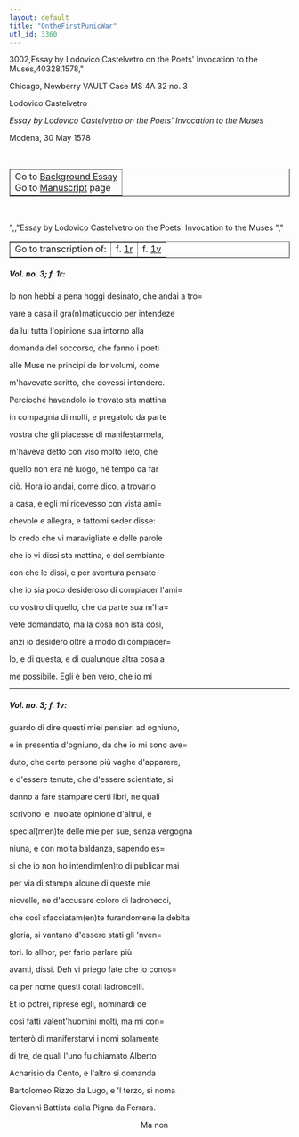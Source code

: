 ```yaml
---
layout: default
title: "OntheFirstPunicWar"
utl_id: 3360
---
```

3002,Essay by Lodovico Castelvetro on the Poets' Invocation to the Muses,40328,1578,"
<p>Chicago, Newberry VAULT Case MS 4A 32 no. 3</p>
<p style=""margin-left:.25in;"">Lodovico Castelvetro</p>
<p style=""margin-left:.25in;""><em>Essay by Lodovico Castelvetro on the Poets' Invocation to the Muses</em></p>
<p style=""margin-left:.25in;"">Modena, 30 May 1578</p>
<p style=""font-size: 0.1em;""> </p>
<table border=""0.5"" cellpadding=""1"" cellspacing=""1"" style=""width: 200px; background-color:#F8F8F8;""><tbody style=""border-color:#ccc""><tr style=""border-color:#ccc""><td>Go to <a href=""https://italian-paleography.library.utoronto.ca/content/about_IP_039"" style=""font-weight:300;"" target=""_blank"">Background Essay</a><br />
			Go to <a href=""https://italian-paleography.library.utoronto.ca/islandora/object/italianpaleography%3AIP_039"" style=""font-weight:300;"" target=""_blank"">Manuscript</a> page</td>
</tr></tbody></table><p> </p>
",,"Essay by Lodovico Castelvetro on the Poets' Invocation to the Muses
","
<table border=""0.5"" cellpadding=""1"" cellspacing=""1"" style=""width: 280px; margin-left: 0.25in;""><tbody><tr style=""border-color:#B3B6B7""><td style=""text-align:center"">Go to transcription of:</td>
<td style=""text-align:center"">f. <a href=""#1"">1r</a></td>
<td style=""text-align:center"">f. <a href=""#2"">1v</a></td>
</tr></tbody></table>
<h5 id=""1"" style=""color:#555;"">Vol. no. 3; f. 1r:</h5>
<p>Io non hebbi a pena hoggi desinato, che andai a tro=</p>
<p>vare a casa il gra(n)maticuccio per intendeze</p>
<p>da lui tutta l'opinione sua intorno alla</p>
<p>domanda del soccorso, che fanno i poeti</p>
<p>alle Muse ne principi de lor volumi, come</p>
<p>m'havevate scritto, che dovessi intendere.</p>
<p>Percioché havendolo io trovato sta mattina</p>
<p>in compagnia di molti, e pregatolo da parte</p>
<p>vostra che gli piacesse di manifestarmela,</p>
<p>m'haveva detto con viso molto lieto, che</p>
<p>quello non era né luogo, né tempo da far</p>
<p>ciò. Hora io andai, come dico, a trovarlo</p>
<p>a casa, e egli mi ricevesso con vista ami=</p>
<p>chevole e allegra, e fattomi seder disse:</p>
<p>Io credo che vi maravigliate e delle parole</p>
<p>che io vi dissi sta mattina, e del sembiante</p>
<p>con che le dissi, e per aventura pensate</p>
<p>che io sia poco desideroso di compiacer l'ami=</p>
<p>co vostro di quello, che da parte sua m'ha=</p>
<p>vete domandato, ma la cosa non istà così,</p>
<p>anzi io desidero oltre a modo di compiacer=</p>
<p>lo, e di questa, e di qualunque altra cosa a</p>
<p>me possibile. Egli è ben vero, che io mi</p>

<hr /><h5 id=""2"" style=""color:#555;"">Vol. no. 3; f. 1v:</h5>
<p>guardo di dire questi miei pensieri ad ogniuno,</p>
<p>e in presentia d'ogniuno, da che io mi sono ave=</p>
<p>duto, che certe persone più vaghe d'apparere,</p>
<p>e d'essere tenute, che d'essere scientiate, si</p>
<p>danno a fare stampare certi libri, ne quali</p>
<p>scrivono le 'nuolate opinione d'altrui, e</p>
<p>special(men)te delle mie per sue, senza vergogna</p>
<p>niuna, e con molta baldanza, sapendo es=</p>
<p>si che io non ho intendim(en)to di publicar mai</p>
<p>per via di stampa alcune di queste mie</p>
<p>niovelle, ne d'accusare coloro di ladronecci,</p>
<p>che cosî sfacciatam(en)te furandomene la debita</p>
<p>gloria, si vantano d'essere stati gli 'nven=</p>
<p>tori. Io allhor, per farlo parlare più</p>
<p>avanti, dissi. Deh vi priego fate che io conos=</p>
<p>ca per nome questi cotali ladroncelli.</p>
<p>Et io potrei, riprese egli, nominardi de</p>
<p>così fatti valent'huomini molti, ma mi con=</p>
<p>tenterò di maniferstarvi i nomi solamente</p>
<p>di tre, de quali l'uno fu chiamato Alberto</p>
<p>Acharisio da Cento, e l'altro si domanda</p>
<p>Bartolomeo Rizzo da Lugo, e 'l terzo, si noma</p>
<p>Giovanni Battista dalla Pigna da Ferrara.</p>
<p>                                                            Ma non</p>
